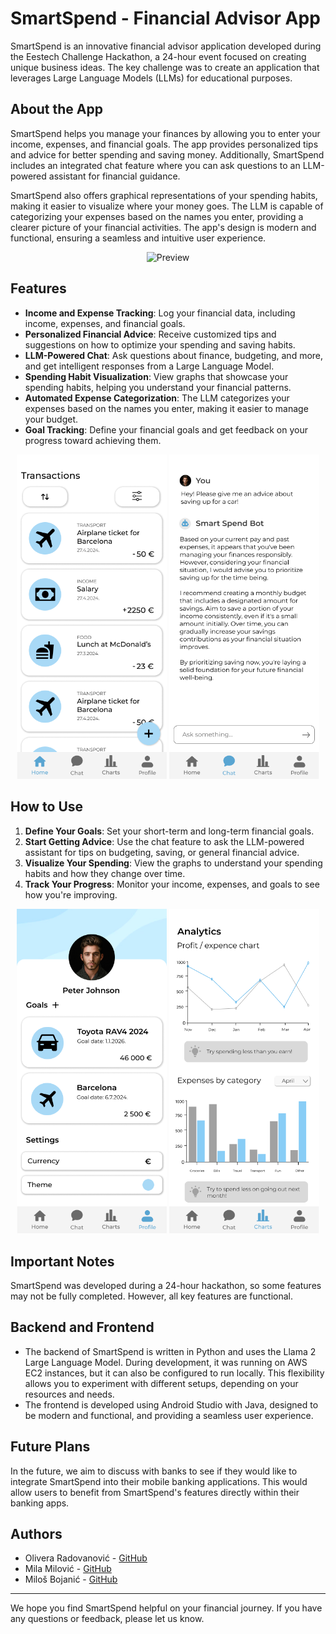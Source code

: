 # SmartSpend - Financial Advisor App

SmartSpend is an innovative financial advisor application developed during the Eestech Challenge Hackathon, a 24-hour event focused on creating unique business ideas. The key challenge was to create an application that leverages Large Language Models (LLMs) for educational purposes.

## About the App
SmartSpend helps you manage your finances by allowing you to enter your income, expenses, and financial goals. The app provides personalized tips and advice for better spending and saving money. Additionally, SmartSpend includes an integrated chat feature where you can ask questions to an LLM-powered assistant for financial guidance.

SmartSpend also offers graphical representations of your spending habits, making it easier to visualize where your money goes. The LLM is capable of categorizing your expenses based on the names you enter, providing a clearer picture of your financial activities. The app's design is modern and functional, ensuring a seamless and intuitive user experience.

<div align="center">
  <img src="images/demo.mov" alt="Preview" width="240">
</div>

## Features
- **Income and Expense Tracking**: Log your financial data, including income, expenses, and financial goals.
- **Personalized Financial Advice**: Receive customized tips and suggestions on how to optimize your spending and saving habits.
- **LLM-Powered Chat**: Ask questions about finance, budgeting, and more, and get intelligent responses from a Large Language Model.
- **Spending Habit Visualization**: View graphs that showcase your spending habits, helping you understand your financial patterns.
- **Automated Expense Categorization**: The LLM categorizes your expenses based on the names you enter, making it easier to manage your budget.
- **Goal Tracking**: Define your financial goals and get feedback on your progress toward achieving them.

<p align="center">
  <img src="images/Transactions.png" width="240"/>
  <img src="images/Chat.png" width="240"/>
</p>

## How to Use
1. **Define Your Goals**: Set your short-term and long-term financial goals.
2. **Start Getting Advice**: Use the chat feature to ask the LLM-powered assistant for tips on budgeting, saving, or general financial advice.
3. **Visualize Your Spending**: View the graphs to understand your spending habits and how they change over time.
4. **Track Your Progress**: Monitor your income, expenses, and goals to see how you're improving.

<p align="center">
  <img src="images/Profile.png" width="240"/>
  <img src="images/Charts.png" width="240"/>
</p>

## Important Notes
SmartSpend was developed during a 24-hour hackathon, so some features may not be fully completed. However, all key features are functional.

## Backend and Frontend
- The backend of SmartSpend is written in Python and uses the Llama 2 Large Language Model. During development, it was running on AWS EC2 instances, but it can also be configured to run locally. This flexibility allows you to experiment with different setups, depending on your resources and needs.
- The frontend is developed using Android Studio with Java, designed to be modern and functional, and providing a seamless user experience.

## Future Plans
In the future, we aim to discuss with banks to see if they would like to integrate SmartSpend into their mobile banking applications. This would allow users to benefit from SmartSpend's features directly within their banking apps.

## Authors

- Olivera Radovanović - [GitHub](https://github.com/Olivera2708)
- Mila Milović - [GitHub](https://github.com/milamilovic)
- Miloš Bojanić - [GitHub](https://github.com/milosbojanic)

---

We hope you find SmartSpend helpful on your financial journey. If you have any questions or feedback, please let us know.
